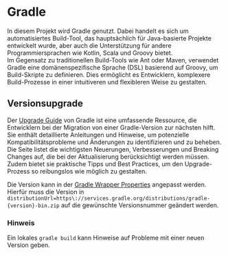 # Gradle
In diesem Projekt wird Gradle genutzt. Dabei handelt es sich um automatisiertes Build-Tool, das hauptsächlich für Java-basierte Projekte entwickelt wurde, aber auch die Unterstützung für andere Programmiersprachen wie Kotlin, Scala und Groovy bietet. \
Im Gegensatz zu traditionellen Build-Tools wie Ant oder Maven, verwendet Gradle eine domänenspezifische Sprache (DSL) basierend auf Groovy, um Build-Skripte zu definieren. Dies ermöglicht es Entwicklern, komplexere Build-Prozesse in einer intuitiveren und flexibleren Weise zu gestalten.

## Versionsupgrade
Der [Upgrade Guide](https://docs.gradle.org/current/userguide/upgrading_version_8.html) von Gradle ist eine umfassende Ressource, die Entwicklern bei der Migration von einer Gradle-Version zur nächsten hilft. Sie enthält detaillierte Anleitungen und Hinweise, um potenzielle Kompatibilitätsprobleme und Änderungen zu identifizieren und zu beheben. \
Die Seite listet die wichtigsten Neuerungen, Verbesserungen und Breaking Changes auf, die bei der Aktualisierung berücksichtigt werden müssen. Zudem bietet sie praktische Tipps und Best Practices, um den Upgrade-Prozess so reibungslos wie möglich zu gestalten.


Die Version kann in der [Gradle Wrapper Properties](https://git.svws-nrw.de/svws/SVWS-Server/-/blob/dev/gradle/wrapper/gradle-wrapper.properties#L3) angepasst werden. Hierfür muss die Version in `distributionUrl=https\://services.gradle.org/distributions/gradle-{version}-bin.zip` auf die gewünschte Versionsnummer geändert werden.

### Hinweis
Ein lokales `gradle build` kann Hinweise auf Probleme mit einer neuen Version geben.